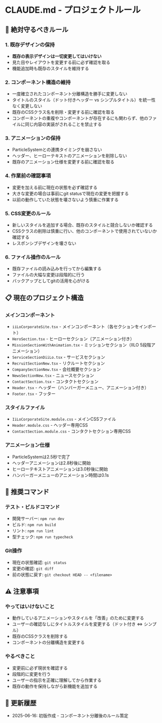 # CLAUDE.md - プロジェクトルール

## 🚨 絶対守るべきルール

### 1. 既存デザインの保持
- **既存の表示デザインは一切変更してはいけない**
- 見た目やレイアウトを変更する前に必ず確認を取る
- 機能追加時も既存のスタイルを維持する

### 2. コンポーネント構造の維持
- 一度確立されたコンポーネント分離構造を勝手に変更しない
- タイトルのスタイル（ドット付きヘッダー vs シンプルタイトル）を統一性なく変更しない
- 既存のCSSクラス名を削除・変更する前に確認を取る
- コンポーネントの重複やコンポーネントが存在するにも関わらず、他のファイルに同じ内容の実装がされることを禁止する

### 3. アニメーションの保持
- ParticleSystemとの連携タイミングを崩さない
- ヘッダー、ヒーローテキストのアニメーションを削除しない
- 既存のアニメーション仕様を変更する前に確認を取る

### 4. 作業前の確認事項
- 変更を加える前に現在の状態を必ず確認する
- 大きな変更の場合は事前にgit statusで現在の変更を把握する
- 以前の動作していた状態を壊さないよう慎重に作業する

### 5. CSS変更のルール
- 新しいスタイルを追加する場合、既存のスタイルと競合しないか確認する
- CSSクラスの削除は慎重に行い、他のコンポーネントで使用されていないか確認する
- レスポンシブデザインを壊さない

### 6. ファイル操作のルール
- 既存ファイルの読み込みを行ってから編集する
- ファイルの大幅な変更は段階的に行う
- バックアップとしてgitの活用を心がける

## 📋 現在のプロジェクト構造

### メインコンポーネント
- `iiLoCorporateSite.tsx` - メインコンポーネント（各セクションをインポート）
- `HeroSection.tsx` - ヒーローセクション（アニメーション付き）
- `MissionSectionWithAnimation.tsx` - ミッションセクション（IILO 5段階アニメーション）
- `ServiceSectionDiiLo.tsx` - サービスセクション
- `RecruitSectionNew.tsx` - リクルートセクション
- `CompanySectionNew.tsx` - 会社概要セクション
- `NewsSectionNew.tsx` - ニュースセクション
- `ContactSection.tsx` - コンタクトセクション
- `Header.tsx` - ヘッダー（ハンバーガーメニュー、アニメーション付き）
- `Footer.tsx` - フッター

### スタイルファイル
- `IiLoCorporateSite.module.css` - メインCSSファイル
- `Header.module.css` - ヘッダー専用CSS
- `ContactSection.module.css` - コンタクトセクション専用CSS

### アニメーション仕様
- ParticleSystemは2.5秒で完了
- ヘッダーアニメーションは2.8秒後に開始
- ヒーローテキストアニメーションは3.0秒後に開始
- ハンバーガーメニューのアニメーション時間は0.1s

## 🔧 推奨コマンド

### テスト・ビルドコマンド
- 開発サーバー: `npm run dev`
- ビルド: `npm run build`
- リント: `npm run lint`
- 型チェック: `npm run typecheck`

### Git操作
- 現在の状態確認: `git status`
- 変更の確認: `git diff`
- 前の状態に戻す: `git checkout HEAD -- <filename>`

## ⚠️ 注意事項

### やってはいけないこと
- 動作しているアニメーションやスタイルを「改善」のために変更する
- ユーザーの確認なしにタイトルスタイルを変更する（ドット付き ⇔ シンプル）
- 既存のCSSクラスを削除する
- コンポーネントの分離構造を変更する

### やるべきこと
- 変更前に必ず現状を確認する
- 段階的に変更を行う
- ユーザーの指示を正確に理解してから作業する
- 既存の動作を保持しながら新機能を追加する

## 📝 更新履歴
- 2025-06-16: 初版作成 - コンポーネント分離後のルール策定